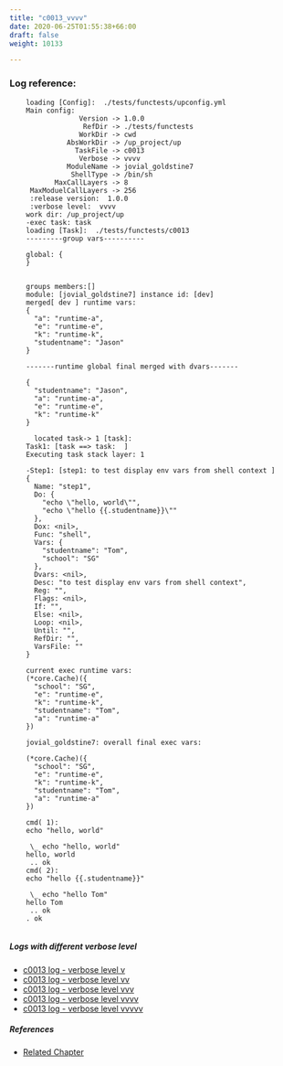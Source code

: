```yaml
---
title: "c0013_vvvv"
date: 2020-06-25T01:55:38+66:00
draft: false
weight: 10133

---
```


### Log reference: <no value>

```
    loading [Config]:  ./tests/functests/upconfig.yml
    Main config:
                 Version -> 1.0.0
                  RefDir -> ./tests/functests
                 WorkDir -> cwd
              AbsWorkDir -> /up_project/up
                TaskFile -> c0013
                 Verbose -> vvvv
              ModuleName -> jovial_goldstine7
               ShellType -> /bin/sh
           MaxCallLayers -> 8
     MaxModuelCallLayers -> 256
     :release version:  1.0.0
     :verbose level:  vvvv
    work dir: /up_project/up
    -exec task: task
    loading [Task]:  ./tests/functests/c0013
    ---------group vars----------
    
    global: {
    }
    
    
    groups members:[]
    module: [jovial_goldstine7] instance id: [dev]
    merged[ dev ] runtime vars:
    {
      "a": "runtime-a",
      "e": "runtime-e",
      "k": "runtime-k",
      "studentname": "Jason"
    }
    
    -------runtime global final merged with dvars-------
    
    {
      "studentname": "Jason",
      "a": "runtime-a",
      "e": "runtime-e",
      "k": "runtime-k"
    }
    
      located task-> 1 [task]: 
    Task1: [task ==> task:  ]
    Executing task stack layer: 1
    
    -Step1: [step1: to test display env vars from shell context ]
    {
      Name: "step1",
      Do: {
        "echo \"hello, world\"",
        "echo \"hello {{.studentname}}\""
      },
      Dox: <nil>,
      Func: "shell",
      Vars: {
        "studentname": "Tom",
        "school": "SG"
      },
      Dvars: <nil>,
      Desc: "to test display env vars from shell context",
      Reg: "",
      Flags: <nil>,
      If: "",
      Else: <nil>,
      Loop: <nil>,
      Until: "",
      RefDir: "",
      VarsFile: ""
    }
    
    current exec runtime vars:
    (*core.Cache)({
      "school": "SG",
      "e": "runtime-e",
      "k": "runtime-k",
      "studentname": "Tom",
      "a": "runtime-a"
    })
    
    jovial_goldstine7: overall final exec vars:
    
    (*core.Cache)({
      "school": "SG",
      "e": "runtime-e",
      "k": "runtime-k",
      "studentname": "Tom",
      "a": "runtime-a"
    })
    
    cmd( 1):
    echo "hello, world"
    
     \_ echo "hello, world"
    hello, world
     .. ok
    cmd( 2):
    echo "hello {{.studentname}}"
    
     \_ echo "hello Tom"
    hello Tom
     .. ok
    . ok
    
```

##### Logs with different verbose level
* [c0013 log - verbose level v](../../logs/c0013_v)
* [c0013 log - verbose level vv](../../logs/c0013_vv)
* [c0013 log - verbose level vvv](../../logs/c0013_vvv)
* [c0013 log - verbose level vvvv](../../logs/c0013_vvvv)
* [c0013 log - verbose level vvvvv](../../logs/c0013_vvvvv)

##### References
* [Related Chapter](../../vars/c0013)
